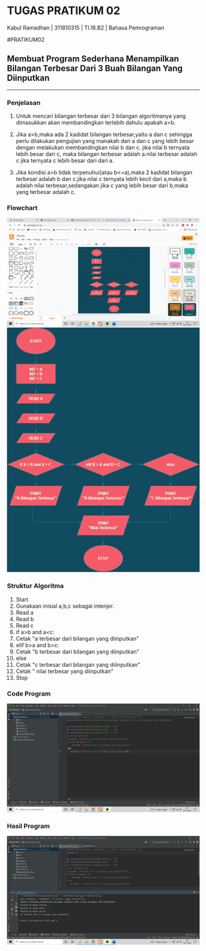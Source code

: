 # TUGAS PRATIKUM 02

Kabul Ramadhan | 311810315 | TI.18.B2 | Bahasa Pemrograman

#PRATIKUM02
## Membuat Program Sederhana Menampilkan Bilangan Terbesar Dari 3 Buah Bilangan Yang Diinputkan
***

### Penjelasan

1. Untuk mencari bilangan terbesar dari 3 bilangan algoritmanya yang dimasukkan akan membandingkan terlebih dahulu
 apakah a>b.


2. Jika a>b,maka ada 2  kadidat bilangan terbesar,yaitu a dan c sehingga perlu dilakukan pengujian yang manakah
 dari a dan c yang lebih besar dengan melakukan membandingkan nilai b dan c. jika nilai b ternyata lebih besar dari c,
 maka bilangan terbesar adalah a.nilai terbesar adalah c jika ternyata c lebih besar dari dari a.

3. Jika kondisi a>b tidak terpenuhui(atau b<=a),maka 2 kadidat bilangan terbesar  adalah b dan c.jika nilai c ternyata 
 lebih kecil dari a,maka b adalah nilai terbesar,sedangakan jika c yang lebih besar dari b,maka yang terbesar adalah c.

### Flowchart
![flowchart](image/flowchart1.png)
![flowchart](image/flowchart.png)

### Struktur Algoritma
1. Start
2. Gunakaan inisial a,b,c sebagai intenjer.
3. Read a
4. Read b
5. Read c
6. if a>b and a<c:
7. Cetak "a terbesar dari bilangan yang diinputkan"
8. elif b>a and b>c:
9. Cetak "b terbesar dari bilangan yang diinputkan"
10. else
11. Cetak "c terbesar dari bilangan yang diiinputkan"
12. Cetak " nilai terbesar yang diinputkan"
13. Stop

### Code Program
![code](image/code.png)

### Hasil Program
![hasil](image/hasil.png)

